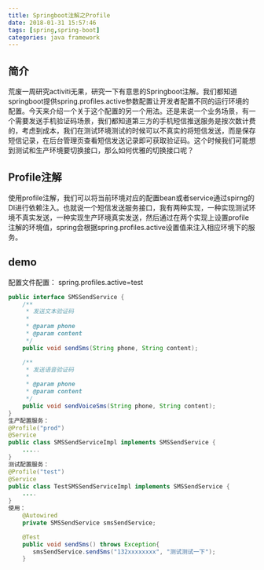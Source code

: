 ```yaml
---
title: Springboot注解之Profile
date: 2018-01-31 15:57:46
tags: [spring,spring-boot]
categories: java framework
---
```

## 简介
荒废一周研究activiti无果，研究一下有意思的Springboot注解。我们都知道springboot提供spring.profiles.active参数配置让开发者配置不同的运行环境的配置。今天来介绍一个关于这个配置的另一个用法。还是来说一个业务场景，有一个需要发送手机验证码场景，我们都知道第三方的手机短信推送服务是按次数计费的，考虑到成本，我们在测试环境测试的时候可以不真实的将短信发送，而是保存短信记录，在后台管理页查看短信发送记录即可获取验证码。这个时候我们可能想到测试和生产环境要切换接口，那么如何优雅的切换接口呢？
## Profile注解
使用profile注解，我们可以将当前环境对应的配置bean或者service通过spirng的DI进行依赖注入。也就说一个短信发送服务接口，我有两种实现，一种实现测试环境不真实发送，一种实现生产环境真实发送，然后通过在两个实现上设置profile注解的环境值，spring会根据spring.profiles.active设置值来注入相应环境下的服务。
<!--more-->
## demo
配置文件配置：
spring.profiles.active=test
```java
public interface SMSSendService {
    /**
     * 发送文本验证码
     *
     * @param phone
     * @param content
     */
    public void sendSms(String phone, String content);

    /**
     * 发送语音验证码
     *
     * @param phone
     * @param content
     */
    public void sendVoiceSms(String phone, String content);
}
生产配置服务：
@Profile("prod")
@Service
public class SMSSendServiceImpl implements SMSSendService {
    .....
}
测试配置服务：
@Profile("test")
@Service
public class TestSMSSendServiceImpl implements SMSSendService {
    ....
}
使用：
    @Autowired
    private SMSSendService smsSendService;

    @Test
    public void sendSms() throws Exception{
       smsSendService.sendSms("132xxxxxxxx", "测试测试一下");
    }
```

